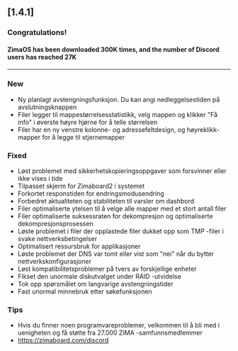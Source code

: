 ## [1.4.1]
### Congratulations! 
#### ZimaOS has been downloaded 300K times, and the number of Discord users has reached 27K
---
### New
- Ny planlagt avstengningsfunksjon. Du kan angi nedleggelsestiden på avslutningsknappen
- Filer legger til mappestørrelsesstatistikk, velg mappen og klikker "Få info" i øverste høyre hjørne for å telle størrelsen
- Filer har en ny venstre kolonne- og adressefeltdesign, og høyreklikk-mapper for å legge til stjernemapper
### Fixed
- Løst problemet med sikkerhetskopieringsoppgaver som forsvinner eller ikke vises i tide
- Tilpasset skjerm for Zimaboard2 i systemet
- Forkortet responstiden for endringsmodusendring
- Forbedret aktualiteten og stabiliteten til varsler om dashbord
- Filer optimaliserte ytelsen til å velge alle mapper med et stort antall filer
- Filer optimaliserte suksessraten for dekompresjon og optimaliserte dekompresjonsprosessen
- Løste problemet i filer der opplastede filer dukket opp som TMP -filer i svake nettverksbetingelser
- Optimalisert ressursbruk for applikasjoner
- Løste problemet der DNS var tomt eller vist som "nei" når du bytter nettverkskonfigurasjoner
- Løst kompatibilitetsproblemer på tvers av forskjellige enheter
- Fikset den unormale diskutvalget under RAID -utvidelse
- Tok opp spørsmålet om langvarige avstengningstider
- Fast unormal minnebruk etter søkefunksjonen
### Tips
- Hvis du finner noen programvareproblemer, velkommen til å bli med i uenigheten og få støtte fra 27.000 ZIMA -samfunnsmedlemmer
- <a href = "https://zimaboard.com/discord" target = "_ blank" style = "color: blue"> https://zimaboard.com/discord </a>
